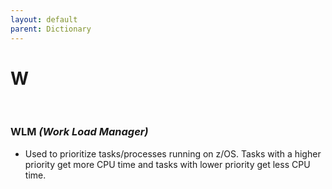 ```yaml
---
layout: default
parent: Dictionary
---
```


# W

&nbsp;

### WLM *(Work Load Manager)*
* Used to prioritize tasks/processes running on z/OS. Tasks with a higher priority get more CPU time and tasks with lower priority get less CPU time.